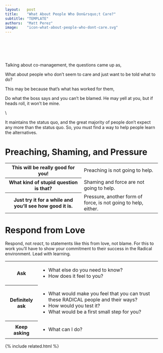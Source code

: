 ```yaml
---
layout:   post
title:    "What About People Who Don&rsquo;t Care?"
subtitle: "TEMPLATE"
authors:  "Matt Perez"
image:    "icon-what-about-people-who-dont-care.svg"
---
```


<div style="display:none;">
 <p>Maybe that is what has worked for them. In any case, they want others to know that they don&rsquo;t care.</p>
</div>

<h1>&nbsp;</h1>
 <p>Talking about co-management, the questions came up as,</p>
  <div class="_qnablock_">
   <p class='_speakera'>What about people who don&rsquo;t seem to care and just want to be told what to do?</p>
   <p class='_speakerb'>This may be because that&rsquo;s what has worked for them,</p>
   <p class='_speakera'>Do what the boss says and you can&rsquo;t be blamed. He may yell at you, but if heads roll, it won&rsquo;t be mine.</p>\
   <p class='_speakera'>It maintains the status quo, and the great majority of people don&rsquo;t expect any more than the status quo. So, you must find a way to help people learn the alternatives.</p>
  </div>

<h1>Preaching, Shaming, and Pressure</h1>
 <div class="_center">
  <table class="_h2table">
   <tr>
    <th width='50%'><span class="_quotespan">This will be really good for you!</span></th>
    <td width="50%">Preaching is not going to help.</td>
   </tr>
   <tr>
    <th><span class="_quotespan">What kind of stupid question is that?</span></th>
    <td>Shaming and force are not going to help.</td>
   </tr>
   <tr>
    <th><span class="_quotespan">Just try it for a while and you&rsquo;ll see how good it is.</span></th>
    <td>Pressure, another form of force, is not going to help, either.</td>
   </tr>
  </table>
 </div>

<h1>Respond from Love</h1>
 <p>Respond, not <em>react</em>, to statements like this from love, not blame. For this to work you&rsquo;ll have to show your commitment to their success in the <span class="_paradigm">Radical</span> environment. Lead with learning.</p>
 <div class="_center">
  <table class="_h2table">
   <tr>
    <th>Ask</th>
    <td>
     <ul>
      <li>What else do you need to know?</li>
      <li>How does it feel to you?</li>
     </ul>
    </td>
   </tr>
   <tr>
    <th>Definitely ask</th>
    <td>
     <ul>
      <li>What would make you feel that you can trust these RADICAL people and their ways?</li>
      <li>How would you test it?</li>
      <li>What would be a first small step for you?</li>
     </ul>
    </td>
   </tr>
   <tr>
    <th>Keep asking</th>
    <td>
     <ul>
      <li>What can I do?</li> 
     </ul>
    </td>
   </tr>
  </table>
 </div>

{% include related.html %}
